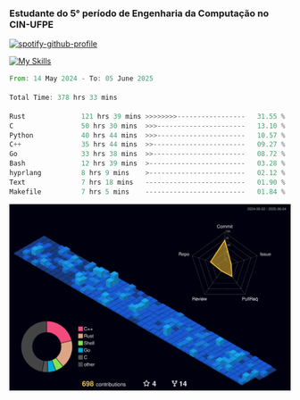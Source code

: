 
### Estudante do 5° período de Engenharia da Computação no CIN-UFPE

[![spotify-github-profile](https://spotify-github-profile.kittinanx.com/api/view?uid=21nggge2ld354asa4l3xoze2q&cover_image=true&theme=novatorem&show_offline=false&background_color=000000&interchange=true&bar_color=53b14f&bar_color_cover=true)](https://github.com/kittinan/spotify-github-profile)


[![My Skills](https://skillicons.dev/icons?i=c,cpp,rust,py,java,neovim&theme=dark)](https://skillicons.dev)

<!--START_SECTION:waka-->

```rust
From: 14 May 2024 - To: 05 June 2025

Total Time: 378 hrs 33 mins

Rust              121 hrs 39 mins >>>>>>>>-----------------   31.55 %
C                 50 hrs 30 mins  >>>----------------------   13.10 %
Python            40 hrs 44 mins  >>>----------------------   10.57 %
C++               35 hrs 44 mins  >>-----------------------   09.27 %
Go                33 hrs 38 mins  >>-----------------------   08.72 %
Bash              12 hrs 39 mins  >------------------------   03.28 %
hyprlang          8 hrs 9 mins    >------------------------   02.12 %
Text              7 hrs 18 mins   -------------------------   01.90 %
Makefile          7 hrs 5 mins    -------------------------   01.84 %
```

<!--END_SECTION:waka-->

![](./profile-3d-contrib/profile-night-view.svg)
